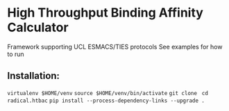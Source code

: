 
# High Throughput Binding Affinity Calculator 

Framework supporting UCL ESMACS/TIES protocols 
See examples for how to run

## Installation: 

`virtualenv $HOME/venv`
`source $HOME/venv/bin/activate`
`git clone `
`cd radical.htbac`
`pip install --process-dependency-links --upgrade .` 


